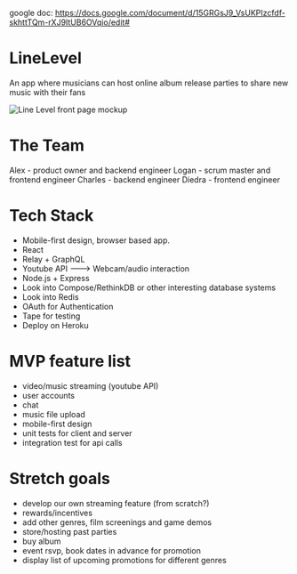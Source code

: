 google doc: https://docs.google.com/document/d/15GRGsJ9_VsUKPIzcfdf-skhttTQm-rXJ9ItUB6OVqio/edit#

# LineLevel
An app where musicians can host online album release parties to share new music with their fans


![Line Level front page mockup](https://github.com/the-scholarminati/linelevel/blob/master/designs:mockups/linelevel_frontpage_demo.png?raw=true)


# The Team

Alex - product owner and backend engineer
Logan - scrum master and frontend engineer
Charles - backend engineer
Diedra - frontend engineer


# Tech Stack

- Mobile-first design, browser based app.
- React
- Relay + GraphQL
- Youtube API ---> Webcam/audio interaction
- Node.js + Express
- Look into Compose/RethinkDB or other interesting database systems
- Look into Redis
- OAuth for Authentication
- Tape for testing
- Deploy on Heroku


# MVP feature list

- video/music streaming (youtube API)
- user accounts
- chat
- music file upload
- mobile-first design
- unit tests for client and server
- integration test for api calls


# Stretch goals

- develop our own streaming feature (from scratch?)
- rewards/incentives
- add other genres, film screenings and game demos
- store/hosting past parties
- buy album
- event rsvp, book dates in advance for promotion
- display list of upcoming promotions for different genres


